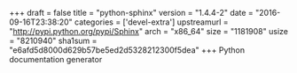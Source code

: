 +++
draft = false
title = "python-sphinx"
version = "1.4.4-2"
date = "2016-09-16T23:38:20"
categories = ['devel-extra']
upstreamurl = "http://pypi.python.org/pypi/Sphinx"
arch = "x86_64"
size = "1181908"
usize = "8210940"
sha1sum = "e6afd5d8000d629b57be5ed2d5328212300f5dea"
+++
Python documentation generator
